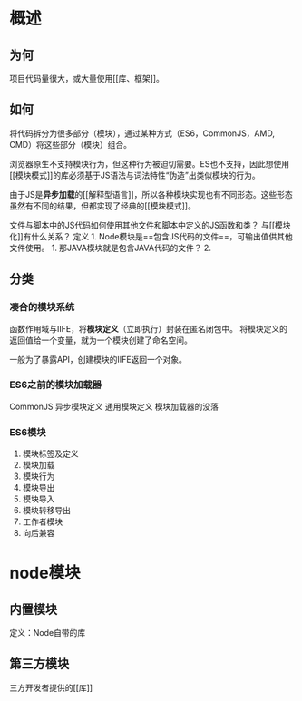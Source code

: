 # 概述
## 为何
项目代码量很大，或大量使用[[库、框架]]。
## 如何
将代码拆分为很多部分（模块），通过某种方式（ES6，CommonJS，AMD, CMD）将这些部分（模块）组合。

浏览器原生不支持模块行为，但这种行为被迫切需要。ES也不支持，因此想使用[[模块模式]]的库必须基于JS语法与词法特性“伪造”出类似模块的行为。

由于JS是**异步加载**的[[解释型语言]]，所以各种模块实现也有不同形态。这些形态虽然有不同的结果，但都实现了经典的[[模块模式]]。

文件与脚本中的JS代码如何使用其他文件和脚本中定义的JS函数和类？
与[[模块化]]有什么关系？
定义
	1. Node模块是==包含JS代码的文件==，可输出值供其他文件使用。
		1. 那JAVA模块就是包含JAVA代码的文件？
	2. 
## 分类
### 凑合的模块系统
函数作用域与IIFE，将**模块定义**（立即执行）封装在匿名闭包中。
将模块定义的返回值给一个变量，就为一个模块创建了命名空间。

一般为了暴露API，创建模块的IIFE返回一个对象。
### ES6之前的模块加载器
CommonJS
异步模块定义
通用模块定义
模块加载器的没落
### ES6模块
1. 模块标签及定义
2. 模块加载
3. 模块行为
4. 模块导出
5. 模块导入
6. 模块转移导出
7. 工作者模块
8. 向后兼容
# node模块
## 内置模块
定义：Node自带的库
## 第三方模块
三方开发者提供的[[库]]